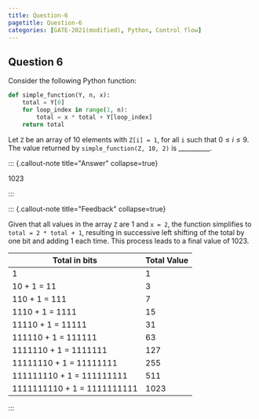 ```yaml
---
title: Question-6
pagetitle: Question-6
categories: [GATE-2021(modified), Python, Control flow]
---
```


## Question 6

Consider the following Python function:

```python
def simple_function(Y, n, x):
    total = Y[0]
    for loop_index in range(1, n):
        total = x * total + Y[loop_index]
    return total
```

Let `Z` be an array of 10 elements with `Z[i] = 1`, for all `i` such that $0 \leq i \leq 9$. The value returned by `simple_function(Z, 10, 2)` is __________.



::: {.callout-note title="Answer" collapse=true}

$1023$

:::



::: {.callout-note title="Feedback" collapse=true}

Given that all values in the array `Z` are 1 and `x = 2`, the function simplifies to `total = 2 * total + 1`, resulting in successive left shifting of the total by one bit and adding 1 each time. This process leads to a final value of 1023.

| Total in bits | Total Value |
|------------|-------------|
| 1          | 1           |
| 10 + 1 = 11| 3           |
| 110 + 1 = 111| 7         |
| 1110 + 1 = 1111| 15      |
| 11110 + 1 = 11111| 31   |
| 111110 + 1 = 111111| 63|
| 1111110 + 1 = 1111111| 127|
| 11111110 + 1 = 11111111| 255|
| 111111110 + 1 = 111111111| 511|
| 1111111110 + 1 = 1111111111| 1023|

:::